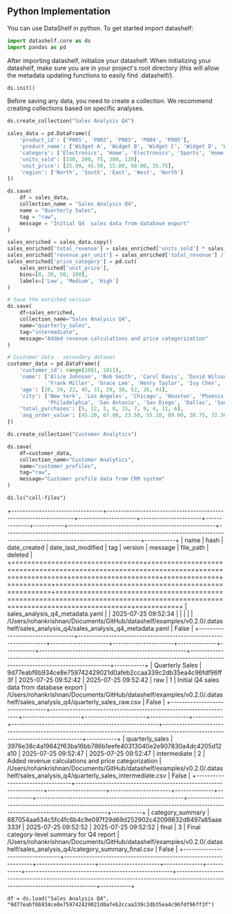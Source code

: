 ## Python Implementation

You can use DataShelf in python. To get started import datashelf:

```python
import datashelf.core as ds
import pandas as pd
```

After importing datashelf, initialize your datashelf. When initializing your datashelf, make sure you are in your project's root directory (this will allow the metadata updating functions to easily find .datashelf/).

```python
ds.init()
```

Before saving any data, you need to create a collection. We recommend creating collections based on specific analyses.

```python
ds.create_collection("Sales Analysis Q4")
```

```python
sales_data = pd.DataFrame({
    'product_id': ['P001', 'P002', 'P003', 'P004', 'P005'],
    'product_name': ['Widget A', 'Widget B', 'Widget C', 'Widget D', 'Widget E'],
    'category': ['Electronics', 'Home', 'Electronics', 'Sports', 'Home'],
    'units_sold': [150, 200, 75, 300, 120],
    'unit_price': [25.99, 45.50, 15.00, 60.00, 35.75],
    'region': ['North', 'South', 'East', 'West', 'North']
})
```

```python
ds.save(
    df = sales_data,
    collection_name = "Sales Analysis Q4",
    name = "Quarterly Sales",
    tag = "raw",
    message = "Initial Q4  sales data from database export"
)
```

```python
sales_enriched = sales_data.copy()
sales_enriched['total_revenue'] = sales_enriched['units_sold'] * sales_enriched['unit_price']
sales_enriched['revenue_per_unit'] = sales_enriched['total_revenue'] / sales_enriched['units_sold']
sales_enriched['price_category'] = pd.cut(
    sales_enriched['unit_price'], 
    bins=[0, 30, 50, 100], 
    labels=['Low', 'Medium', 'High']
)
```

```python
# Save the enriched version
ds.save(
    df=sales_enriched,
    collection_name="Sales Analysis Q4",
    name="quarterly_sales",
    tag="intermediate",
    message="Added revenue calculations and price categorization"
)
```

```python
# Customer data - secondary dataset
customer_data = pd.DataFrame({
    'customer_id': range(1001, 1011),
    'name': ['Alice Johnson', 'Bob Smith', 'Carol Davis', 'David Wilson', 'Eva Brown',
             'Frank Miller', 'Grace Lee', 'Henry Taylor', 'Ivy Chen', 'Jack Robinson'],
    'age': [28, 34, 22, 45, 31, 29, 38, 52, 26, 41],
    'city': ['New York', 'Los Angeles', 'Chicago', 'Houston', 'Phoenix',
             'Philadelphia', 'San Antonio', 'San Diego', 'Dallas', 'San Jose'],
    'total_purchases': [5, 12, 3, 8, 15, 7, 9, 4, 11, 6],
    'avg_order_value': [45.20, 67.80, 23.50, 55.10, 89.90, 38.75, 72.30, 41.60, 58.40, 49.20]
})
```

```python
ds.create_collection("Customer Analytics")
```

```python
ds.save(
    df=customer_data,
    collection_name="Customer Analytics",
    name="customer_profiles",
    tag="raw",
    message="Customer profile data from CRM system"
)
```

```
ds.ls("coll-files")
```

+---------------------------------+------------------------------------------------------------------+---------------------+----------------------+--------------+-----------+-----------------------------------------------------+-------------------------------------------------------------------------------------------------------------------------------+-----------+
| name                            | hash                                                             | date_created        | date_last_modified   | tag          |   version | message                                             | file_path                                                                                                                     | deleted   |
+=================================+==================================================================+=====================+======================+==============+===========+=====================================================+===============================================================================================================================+===========+
| sales_analysis_q4_metadata.yaml |                                                                  | 2025-07-25 09:52:34 |                      |              |           |                                                     | /Users/rohankrishnan/Documents/GitHub/datashelf/examples/v0.2.0/.datashelf/sales_analysis_q4/sales_analysis_q4_metadata.yaml  | False     |
+---------------------------------+------------------------------------------------------------------+---------------------+----------------------+--------------+-----------+-----------------------------------------------------+-------------------------------------------------------------------------------------------------------------------------------+-----------+
| Quarterly Sales                 | 9d77eabf6b934ce8e759742429021d0afeb2ccaa339c2db35ea4c96fdf96ff3f | 2025-07-25 09:52:42 | 2025-07-25 09:52:42  | raw          |         1 | Initial Q4  sales data from database export         | /Users/rohankrishnan/Documents/GitHub/datashelf/examples/v0.2.0/.datashelf/sales_analysis_q4/quarterly_sales_raw.csv          | False     |
+---------------------------------+------------------------------------------------------------------+---------------------+----------------------+--------------+-----------+-----------------------------------------------------+-------------------------------------------------------------------------------------------------------------------------------+-----------+
| quarterly_sales                 | 3976e38c4a19642f63ba16bb786b1eefe40313040e2e907830a4dc4205d12a10 | 2025-07-25 09:52:47 | 2025-07-25 09:52:47  | intermediate |         2 | Added revenue calculations and price categorization | /Users/rohankrishnan/Documents/GitHub/datashelf/examples/v0.2.0/.datashelf/sales_analysis_q4/quarterly_sales_intermediate.csv | False     |
+---------------------------------+------------------------------------------------------------------+---------------------+----------------------+--------------+-----------+-----------------------------------------------------+-------------------------------------------------------------------------------------------------------------------------------+-----------+
| category_summary                | 887054aa634c5fc4fc6b4c9e097f29d69d252902c42099832d8497a85aae333f | 2025-07-25 09:52:52 | 2025-07-25 09:52:52  | final        |         3 | Final category-level summary for Q4 report          | /Users/rohankrishnan/Documents/GitHub/datashelf/examples/v0.2.0/.datashelf/sales_analysis_q4/category_summary_final.csv       | False     |
+---------------------------------+------------------------------------------------------------------+---------------------+----------------------+--------------+-----------+-----------------------------------------------------+-------------------------------------------------------------------------------------------------------------------------------+-----------+

```
df = ds.load("Sales Analysis Q4", "9d77eabf6b934ce8e759742429021d0afeb2ccaa339c2db35ea4c96fdf96ff3f")
```